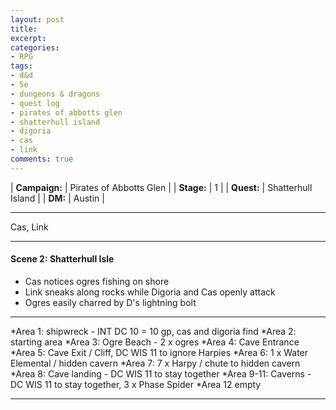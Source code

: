 ```yaml
---
layout: post
title:
excerpt:
categories:
- RPG
tags:
- d&d
- 5e
- dungeons & dragons
- quest log
- pirates of abbotts glen
- shatterhull island
- digoria
- cas
- link
comments: true
---
```


| **Campaign:** | Pirates of Abbotts Glen | 
| **Stage:**    | 1                       |
| **Quest:**    | Shatterhull Island      |
| **DM:**       | Austin                  |

---

<!--
DM NOTES

Last Quest:
- 1400 xp Cave of Wonders
- Link gets Phantom Disaster 1d10
- Cas get Fume Greatsword, 1d10
- Digoria get Grand Frostbitten Rapier 1d10

- Notable Posessions
  - Lense of Truth (Cas)
  - 1 Potion of Healing (Link)
  - Strange / Compass Map (Digoria)

Assumptions:
- Digoria is still NPC
- Digoria was able to swindle a ship from a pirate crew
- Cas and Link have agreed to join Digoria on her next adventure, but 
are still suspicious of her history, charcter, motivations
- Digoria has shown them how to work the map

Scene 1:  at sea
600 xp each for roleplaying experience

-->

Cas, Link 

-----
#### Scene 2:  Shatterhull Isle

- Cas notices ogres fishing on shore
- Link sneaks along rocks while Digoria and Cas openly attack
- Ogres easily charred by D's lightning bolt

---

*Area 1: shipwreck - INT DC 10 = 10 gp, cas and digoria find
*Area 2: starting area
*Area 3: Ogre Beach - 2 x ogres
*Area 4: Cave Entrance
*Area 5: Cave Exit / Cliff, DC WIS 11 to ignore Harpies
*Area 6: 1 x Water Elemental / hidden cavern
*Area 7: 7 x Harpy / chute to hidden cavern
*Area 8: Cave landing - DC WIS 11 to stay together
*Area 9-11: Caverns - DC WIS 11 to stay together, 3 x Phase Spider
*Area 12 empty

---

<!--
DM NOTES

Cas
+ 2400xp

Link
+ 950xp

Digoria
+ 3900xp

-->
